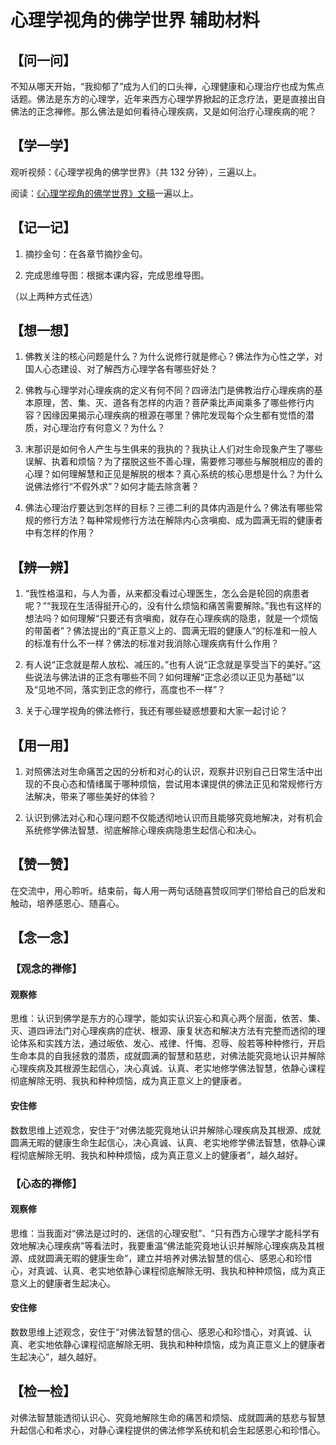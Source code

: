 # 心理学视角的佛学世界 辅助材料

## 【问一问】

不知从哪天开始，“我抑郁了”成为人们的口头禅，心理健康和心理治疗也成为焦点话题。佛法是东方的心理学，近年来西方心理学界掀起的正念疗法，更是直接出自佛法的正念禅修。那么佛法是如何看待心理疾病，又是如何治疗心理疾病的呢？

## 【学一学】

观听视频：《心理学视角的佛学世界》（共 132 分钟），三遍以上。

阅读：[《心理学视角的佛学世界》文稿](.)一遍以上。

## 【记一记】

1. 摘抄金句：在各章节摘抄金句。

2. 完成思维导图：根据本课内容，完成思维导图。

（以上两种方式任选）

## 【想一想】

1. 佛教关注的核心问题是什么？为什么说修行就是修心？佛法作为心性之学，对国人心态建设、对了解西方心理学各有哪些好处？

2. 佛教与心理学对心理疾病的定义有何不同？四谛法门是佛教治疗心理疾病的基本原理，苦、集、灭、道各有怎样的内涵？菩萨乘比声闻乘多了哪些修行内容？因缘因果揭示心理疾病的根源在哪里？佛陀发现每个众生都有觉悟的潜质，对心理治疗有何意义？为什么？

3. 末那识是如何令人产生与生俱来的我执的？我执让人们对生命现象产生了哪些误解、执着和烦恼？为了摆脱这些不善心理，需要修习哪些与解脱相应的善的心理？如何理解慧和正见是解脱的根本？真心系统的核心思想是什么？为什么说佛法修行“不假外求”？如何才能去除贪著？

4. 佛法心理治疗要达到怎样的目标？三德二利的具体内涵是什么？佛法有哪些常规的修行方法？每种常规修行方法在解除内心贪嗔痴、成为圆满无瑕的健康者中有怎样的作用？

## 【辨一辨】

1. “我性格温和，与人为善，从来都没看过心理医生，怎么会是轮回的病患者呢？”“我现在生活得挺开心的，没有什么烦恼和痛苦需要解除。”我也有这样的想法吗？如何理解“只要还有贪嗔痴，就存在心理疾病的隐患，就是一个烦恼的带菌者”？佛法提出的“真正意义上的、圆满无瑕的健康人”的标准和一般人的标准有什么不一样？佛法的标准对我消除心理疾病有什么作用？

2. 有人说“正念就是帮人放松、减压的。”也有人说“正念就是享受当下的美好。”这些说法与佛法讲的正念有哪些不同？如何理解“正念必须以正见为基础”以及“见地不同，落实到正念的修行，高度也不一样”？

3. 关于心理学视角的佛法修行，我还有哪些疑惑想要和大家一起讨论？

## 【用一用】

1. 对照佛法对生命痛苦之因的分析和对心的认识，观察并识别自己日常生活中出现的不良心态和情绪属于哪种烦恼，尝试用本课提供的佛法正见和常规修行方法解决，带来了哪些美好的体验？

2. 认识到佛法对心和心理问题不仅能透彻地认识而且能够究竟地解决，对有机会系统修学佛法智慧、彻底解除心理疾病隐患生起信心和决心。

## 【赞一赞】

在交流中，用心聆听。结束前，每人用一两句话随喜赞叹同学们带给自己的启发和触动，培养感恩心、随喜心。

## 【念一念】

### 【观念的禅修】

#### 观察修

思维：认识到佛学是东方的心理学，能如实认识妄心和真心两个层面，依苦、集、灭、道四谛法门对心理疾病的症状、根源、康复状态和解决方法有完整而透彻的理论体系和实践方法，通过皈依、发心、戒律、忏悔、忍辱、般若等种种修行，开启生命本具的自我拯救的潜质，成就圆满的智慧和慈悲，对佛法能究竟地认识并解除心理疾病及其根源生起信心，决心真诚、认真、老实地修学佛法智慧，依静心课程彻底解除无明、我执和种种烦恼，成为真正意义上的健康者。

#### 安住修

数数思维上述观念，安住于“对佛法能究竟地认识并解除心理疾病及其根源、成就圆满无暇的健康生命生起信心，决心真诚、认真、老实地修学佛法智慧，依静心课程彻底解除无明、我执和种种烦恼，成为真正意义上的健康者”，越久越好。

### 【心态的禅修】

#### 观察修

思维：当我面对“佛法是过时的、迷信的心理安慰”、“只有西方心理学才能科学有效地解决心理疾病”等看法时，我要重温“佛法能究竟地认识并解除心理疾病及其根源、成就圆满无暇的健康生命”，建立并培养对佛法智慧的信心、感恩心和珍惜心，对真诚、认真、老实地依静心课程彻底解除无明、我执和种种烦恼，成为真正意义上的健康者生起决心。

#### 安住修

数数思维上述观念，安住于“对佛法智慧的信心、感恩心和珍惜心，对真诚、认真、老实地依静心课程彻底解除无明、我执和种种烦恼，成为真正意义上的健康者生起决心”，越久越好。

## 【检一检】

对佛法智慧能透彻认识心、究竟地解除生命的痛苦和烦恼、成就圆满的慈悲与智慧升起信心和希求心，对静心课程提供的佛法修学系统和机会生起感恩心和珍惜心。
